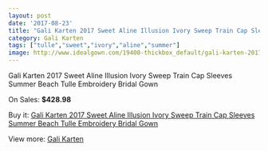 ```yaml
---
layout: post
date: '2017-08-23'
title: "Gali Karten 2017 Sweet Aline Illusion Ivory Sweep Train Cap Sleeves Summer Beach Tulle Embroidery Bridal Gown"
category: Gali Karten
tags: ["tulle","sweet","ivory","aline","summer"]
image: http://www.idealgown.com/19400-thickbox_default/gali-karten-2017-sweet-aline-illusion-ivory-sweep-train-cap-sleeves-summer-beach-tulle-embroidery-bridal-gown.jpg
---
```

Gali Karten 2017 Sweet Aline Illusion Ivory Sweep Train Cap Sleeves Summer Beach Tulle Embroidery Bridal Gown

On Sales: **$428.98**
<a href="https://www.idealgown.com/en/gali-karten/7610-gali-karten-2017-sweet-aline-illusion-ivory-sweep-train-cap-sleeves-summer-beach-tulle-embroidery-bridal-gown.html"><amp-img layout="responsive" width="600" height="600" src="//www.idealgown.com/19400-thickbox_default/gali-karten-2017-sweet-aline-illusion-ivory-sweep-train-cap-sleeves-summer-beach-tulle-embroidery-bridal-gown.jpg" alt="Gali Karten 2017 Sweet Aline Illusion Ivory Sweep Train Cap Sleeves Summer Beach Tulle Embroidery Bridal Gown 0" /></a>
<a href="https://www.idealgown.com/en/gali-karten/7610-gali-karten-2017-sweet-aline-illusion-ivory-sweep-train-cap-sleeves-summer-beach-tulle-embroidery-bridal-gown.html"><amp-img layout="responsive" width="600" height="600" src="//www.idealgown.com/19404-thickbox_default/gali-karten-2017-sweet-aline-illusion-ivory-sweep-train-cap-sleeves-summer-beach-tulle-embroidery-bridal-gown.jpg" alt="Gali Karten 2017 Sweet Aline Illusion Ivory Sweep Train Cap Sleeves Summer Beach Tulle Embroidery Bridal Gown 1" /></a>
<a href="https://www.idealgown.com/en/gali-karten/7610-gali-karten-2017-sweet-aline-illusion-ivory-sweep-train-cap-sleeves-summer-beach-tulle-embroidery-bridal-gown.html"><amp-img layout="responsive" width="600" height="600" src="//www.idealgown.com/19403-thickbox_default/gali-karten-2017-sweet-aline-illusion-ivory-sweep-train-cap-sleeves-summer-beach-tulle-embroidery-bridal-gown.jpg" alt="Gali Karten 2017 Sweet Aline Illusion Ivory Sweep Train Cap Sleeves Summer Beach Tulle Embroidery Bridal Gown 2" /></a>
<a href="https://www.idealgown.com/en/gali-karten/7610-gali-karten-2017-sweet-aline-illusion-ivory-sweep-train-cap-sleeves-summer-beach-tulle-embroidery-bridal-gown.html"><amp-img layout="responsive" width="600" height="600" src="//www.idealgown.com/19402-thickbox_default/gali-karten-2017-sweet-aline-illusion-ivory-sweep-train-cap-sleeves-summer-beach-tulle-embroidery-bridal-gown.jpg" alt="Gali Karten 2017 Sweet Aline Illusion Ivory Sweep Train Cap Sleeves Summer Beach Tulle Embroidery Bridal Gown 3" /></a>
<a href="https://www.idealgown.com/en/gali-karten/7610-gali-karten-2017-sweet-aline-illusion-ivory-sweep-train-cap-sleeves-summer-beach-tulle-embroidery-bridal-gown.html"><amp-img layout="responsive" width="600" height="600" src="//www.idealgown.com/19401-thickbox_default/gali-karten-2017-sweet-aline-illusion-ivory-sweep-train-cap-sleeves-summer-beach-tulle-embroidery-bridal-gown.jpg" alt="Gali Karten 2017 Sweet Aline Illusion Ivory Sweep Train Cap Sleeves Summer Beach Tulle Embroidery Bridal Gown 4" /></a>

Buy it: [Gali Karten 2017 Sweet Aline Illusion Ivory Sweep Train Cap Sleeves Summer Beach Tulle Embroidery Bridal Gown](https://www.idealgown.com/en/gali-karten/7610-gali-karten-2017-sweet-aline-illusion-ivory-sweep-train-cap-sleeves-summer-beach-tulle-embroidery-bridal-gown.html "Gali Karten 2017 Sweet Aline Illusion Ivory Sweep Train Cap Sleeves Summer Beach Tulle Embroidery Bridal Gown")

View more: [Gali Karten](https://www.idealgown.com/en/148-gali-karten "Gali Karten")